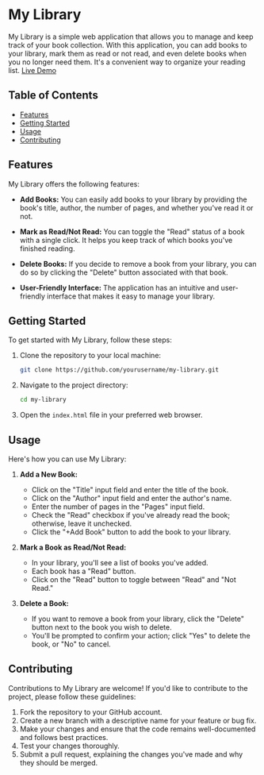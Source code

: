 # My Library

My Library is a simple web application that allows you to manage and keep track of your book collection. With this application, you can add books to your library, mark them as read or not read, and even delete books when you no longer need them. It's a convenient way to organize your reading list. [Live Demo](https://mojo213.github.io/library/)

## Table of Contents

- [Features](#features)
- [Getting Started](#getting-started)
- [Usage](#usage)
- [Contributing](#contributing)


## Features

My Library offers the following features:

- **Add Books:** You can easily add books to your library by providing the book's title, author, the number of pages, and whether you've read it or not.

- **Mark as Read/Not Read:** You can toggle the "Read" status of a book with a single click. It helps you keep track of which books you've finished reading.

- **Delete Books:** If you decide to remove a book from your library, you can do so by clicking the "Delete" button associated with that book.

- **User-Friendly Interface:** The application has an intuitive and user-friendly interface that makes it easy to manage your library.

## Getting Started

To get started with My Library, follow these steps:

1. Clone the repository to your local machine:

   ```bash
   git clone https://github.com/yourusername/my-library.git
   ```

2. Navigate to the project directory:

   ```bash
   cd my-library
   ```

3. Open the `index.html` file in your preferred web browser.

## Usage

Here's how you can use My Library:

1. **Add a New Book:**

   - Click on the "Title" input field and enter the title of the book.
   - Click on the "Author" input field and enter the author's name.
   - Enter the number of pages in the "Pages" input field.
   - Check the "Read" checkbox if you've already read the book; otherwise, leave it unchecked.
   - Click the "+Add Book" button to add the book to your library.

2. **Mark a Book as Read/Not Read:**

   - In your library, you'll see a list of books you've added.
   - Each book has a "Read" button.
   - Click on the "Read" button to toggle between "Read" and "Not Read."

3. **Delete a Book:**

   - If you want to remove a book from your library, click the "Delete" button next to the book you wish to delete.
   - You'll be prompted to confirm your action; click "Yes" to delete the book, or "No" to cancel.

## Contributing

Contributions to My Library are welcome! If you'd like to contribute to the project, please follow these guidelines:

1. Fork the repository to your GitHub account.
2. Create a new branch with a descriptive name for your feature or bug fix.
3. Make your changes and ensure that the code remains well-documented and follows best practices.
4. Test your changes thoroughly.
5. Submit a pull request, explaining the changes you've made and why they should be merged.

